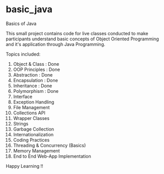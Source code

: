# basic_java
Basics of Java

This small project contains code for live classes conducted to make participants understand basic concepts of Object Oriented Programming and it's application through Java Programming. 

Topics included:
1. Object & Class : Done
2. OOP Principles : Done
3. Abstraction : Done
4. Encapsulation : Done
5. Inheritance : Done
6. Polymorphism : Done
7. Interface
8. Exception Handling
9. File Management
10. Collections API
11. Wrapper Classes
12. Strings
13. Garbage Collection
14. Internationalization
15. Coding Practices
16. Threading & Concurrency (Basics)
17. Memory Management
18. End to End Web-App Implementation


Happy Learning !!